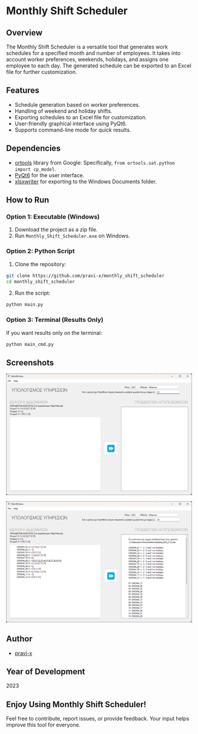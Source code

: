 # Monthly Shift Scheduler

## Overview

The Monthly Shift Scheduler is a versatile tool that generates work schedules for a specified month and number of employees. It takes into account worker preferences, weekends, holidays, and assigns one employee to each day. The generated schedule can be exported to an Excel file for further customization.

## Features

- Schedule generation based on worker preferences.
- Handling of weekend and holiday shifts.
- Exporting schedules to an Excel file for customization.
- User-friendly graphical interface using PyQt6.
- Supports command-line mode for quick results.

## Dependencies

- [ortools](https://developers.google.com/optimization) library from Google: Specifically, `from ortools.sat.python import cp_model`.
- [PyQt6](https://riverbankcomputing.com/software/pyqt/intro) for the user interface.
- [xlsxwriter](https://xlsxwriter.readthedocs.io/) for exporting to the Windows Documents folder.

## How to Run

### Option 1: Executable (Windows)

1. Download the project as a zip file.
2. Run `Monthly_Shift_Scheduler.exe` on Windows.

### Option 2: Python Script

1. Clone the repository:

```bash
git clone https://github.com/pravi-x/monthly_shift_scheduler
cd monthly_shift_scheduler
```

2. Run the script:

```bash
python main.py
```

### Option 3: Terminal (Results Only)

If you want results only on the terminal:

```bash
python main_cmd.py
```

## Screenshots

![Alt text](image.png)

![Alt text](image-1.png)

## Author

- [pravi-x](https://github.com/pravi-x)

## Year of Development

2023

## Enjoy Using Monthly Shift Scheduler!

Feel free to contribute, report issues, or provide feedback. Your input helps improve this tool for everyone.
